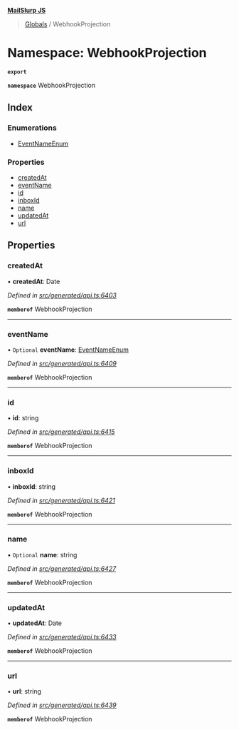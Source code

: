 **[MailSlurp JS](../README.md)**

> [Globals](../README.md) / WebhookProjection

# Namespace: WebhookProjection

**`export`** 

**`namespace`** WebhookProjection

## Index

### Enumerations

* [EventNameEnum](../enums/webhookprojection.eventnameenum.md)

### Properties

* [createdAt](webhookprojection.md#createdat)
* [eventName](webhookprojection.md#eventname)
* [id](webhookprojection.md#id)
* [inboxId](webhookprojection.md#inboxid)
* [name](webhookprojection.md#name)
* [updatedAt](webhookprojection.md#updatedat)
* [url](webhookprojection.md#url)

## Properties

### createdAt

•  **createdAt**: Date

*Defined in [src/generated/api.ts:6403](https://github.com/mailslurp/mailslurp-client/blob/2c659a7/src/generated/api.ts#L6403)*

**`memberof`** WebhookProjection

___

### eventName

• `Optional` **eventName**: [EventNameEnum](../enums/webhookprojection.eventnameenum.md)

*Defined in [src/generated/api.ts:6409](https://github.com/mailslurp/mailslurp-client/blob/2c659a7/src/generated/api.ts#L6409)*

**`memberof`** WebhookProjection

___

### id

•  **id**: string

*Defined in [src/generated/api.ts:6415](https://github.com/mailslurp/mailslurp-client/blob/2c659a7/src/generated/api.ts#L6415)*

**`memberof`** WebhookProjection

___

### inboxId

•  **inboxId**: string

*Defined in [src/generated/api.ts:6421](https://github.com/mailslurp/mailslurp-client/blob/2c659a7/src/generated/api.ts#L6421)*

**`memberof`** WebhookProjection

___

### name

• `Optional` **name**: string

*Defined in [src/generated/api.ts:6427](https://github.com/mailslurp/mailslurp-client/blob/2c659a7/src/generated/api.ts#L6427)*

**`memberof`** WebhookProjection

___

### updatedAt

•  **updatedAt**: Date

*Defined in [src/generated/api.ts:6433](https://github.com/mailslurp/mailslurp-client/blob/2c659a7/src/generated/api.ts#L6433)*

**`memberof`** WebhookProjection

___

### url

•  **url**: string

*Defined in [src/generated/api.ts:6439](https://github.com/mailslurp/mailslurp-client/blob/2c659a7/src/generated/api.ts#L6439)*

**`memberof`** WebhookProjection
